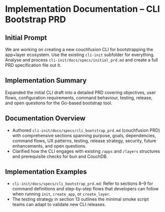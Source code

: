 # Implementation Documentation – CLI Bootstrap PRD

## Initial Prompt
We are working on creating a new couchfusion CLI for bootstrapping the app+layer ecosystem. Use the existing `cli-init` subfolder for everything. Analyse and process `cli-init/docs/specs/initial_prd.md` and create a full PRD specification file out it.

## Implementation Summary
Expanded the initial CLI draft into a detailed PRD covering objectives, user flows, configuration requirements, command behaviour, testing, release, and open questions for the Go-based bootstrap tool.

## Documentation Overview
- Authored `cli-init/docs/specs/cli_bootstrap_prd.md` (couchfusion PRD) with comprehensive sections spanning purpose, goals, dependencies, command flows, UX patterns, testing, release strategy, security, future enhancements, and open questions.
- Clarified how the CLI engages with existing `/apps` and `/layers` structures and prerequisite checks for bun and CouchDB.

## Implementation Examples
- `cli-init/docs/specs/cli_bootstrap_prd.md`: Refer to sections 8–9 for command definitions and step-by-step flows that developers can follow when running `init`, `create_app`, or `create_layer`.
- The testing strategy in section 13 outlines the minimal smoke script teams can adapt to validate new CLI releases.
